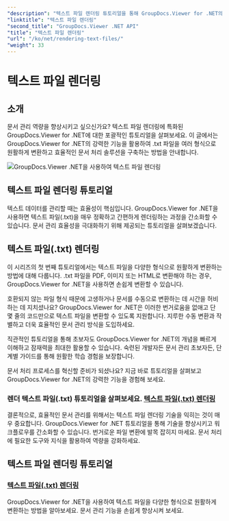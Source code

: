 ```yaml
---
"description": "텍스트 파일 렌더링 튜토리얼을 통해 GroupDocs.Viewer for .NET의 잠재력을 최대한 활용해 보세요. .txt 파일을 다양한 형식으로 변환하여 더욱 향상된 문서 관리를 경험해 보세요."
"linktitle": "텍스트 파일 렌더링"
"second_title": "GroupDocs.Viewer .NET API"
"title": "텍스트 파일 렌더링"
"url": "/ko/net/rendering-text-files/"
"weight": 33
---
```


# 텍스트 파일 렌더링

## 소개

문서 관리 역량을 향상시키고 싶으신가요? 텍스트 파일 렌더링에 특화된 GroupDocs.Viewer for .NET에 대한 포괄적인 튜토리얼을 살펴보세요. 이 글에서는 GroupDocs.Viewer for .NET의 강력한 기능을 활용하여 .txt 파일을 여러 형식으로 원활하게 변환하고 효율적인 문서 처리 솔루션을 구축하는 방법을 안내합니다.

![GroupDocs.Viewer .NET을 사용하여 텍스트 파일 렌더링](/viewer/rendering-text-files/image.png)

## 텍스트 파일 렌더링 튜토리얼

텍스트 데이터를 관리할 때는 효율성이 핵심입니다. GroupDocs.Viewer for .NET을 사용하면 텍스트 파일(.txt)을 매우 정확하고 간편하게 렌더링하는 과정을 간소화할 수 있습니다. 문서 관리 효율성을 극대화하기 위해 제공되는 튜토리얼을 살펴보겠습니다.

## 텍스트 파일(.txt) 렌더링

이 시리즈의 첫 번째 튜토리얼에서는 텍스트 파일을 다양한 형식으로 원활하게 변환하는 방법에 대해 다룹니다. .txt 파일을 PDF, 이미지 또는 HTML로 변환해야 하는 경우, GroupDocs.Viewer for .NET을 사용하면 손쉽게 변환할 수 있습니다. 

호환되지 않는 파일 형식 때문에 고생하거나 문서를 수동으로 변환하는 데 시간을 허비하는 데 지치셨나요? GroupDocs.Viewer for .NET은 이러한 번거로움을 없애고 단 몇 줄의 코드만으로 텍스트 파일을 변환할 수 있도록 지원합니다. 지루한 수동 변환과 작별하고 더욱 효율적인 문서 관리 방식을 도입하세요.

직관적인 튜토리얼을 통해 초보자도 GroupDocs.Viewer for .NET의 개념을 빠르게 이해하고 잠재력을 최대한 활용할 수 있습니다. 숙련된 개발자든 문서 관리 초보자든, 단계별 가이드를 통해 원활한 학습 경험을 보장합니다.

문서 처리 프로세스를 혁신할 준비가 되셨나요? 지금 바로 튜토리얼을 살펴보고 GroupDocs.Viewer for .NET의 강력한 기능을 경험해 보세요.

### 렌더 텍스트 파일(.txt) 튜토리얼을 살펴보세요. [텍스트 파일(.txt) 렌더링](./render-txt/)

결론적으로, 효율적인 문서 관리를 위해서는 텍스트 파일 렌더링 기술을 익히는 것이 매우 중요합니다. GroupDocs.Viewer for .NET 튜토리얼을 통해 기술을 향상시키고 워크플로우를 간소화할 수 있습니다. 번거로운 파일 변환에 발목 잡히지 마세요. 문서 처리에 필요한 도구와 지식을 활용하여 역량을 강화하세요.
## 텍스트 파일 렌더링 튜토리얼
### [텍스트 파일(.txt) 렌더링](./render-txt/)
GroupDocs.Viewer for .NET을 사용하여 텍스트 파일을 다양한 형식으로 원활하게 변환하는 방법을 알아보세요. 문서 관리 기능을 손쉽게 향상시켜 보세요.